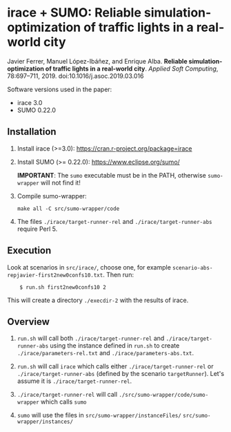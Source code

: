 irace + SUMO: Reliable simulation-optimization of traffic lights in a real-world city
=======================================================================

Javier Ferrer, Manuel López-Ibáñez, and Enrique Alba. **Reliable
simulation-optimization of traffic lights in a real-world city**. 
_Applied Soft Computing_, 78:697–711, 2019. doi:10.1016/j.asoc.2019.03.016


Software versions used in the paper:

 * irace 3.0
 * SUMO 0.22.0


Installation
-------------

 1. Install irace (>=3.0): https://cran.r-project.org/package=irace

 2. Install SUMO (>= 0.22.0): https://www.eclipse.org/sumo/
 
     **IMPORTANT**: The `sumo` executable must be in the PATH, otherwise
     `sumo-wrapper` will not find it!
 
 3. Compile sumo-wrapper:

        make all -C src/sumo-wrapper/code
        
 4. The files `./irace/target-runner-rel` and `./irace/target-runner-abs`
    require Perl 5.


Execution
----------

Look at scenarios in `src/irace/`, choose one, for example
`scenario-abs-repjavier-first2new0confs10.txt`. Then run: 


        $ run.sh first2new0confs10 2
  
This will create a directory `./execdir-2` with the results of irace.


Overview
--------


 1. `run.sh` will call both `./irace/target-runner-rel` and
 `./irace/target-runner-abs` using the instance defined in `run.sh` to create
 `./irace/parameters-rel.txt` and `./irace/parameters-abs.txt`. 
 
 2. `run.sh` will call `irace` which calls either `./irace/target-runner-rel`
    or `./irace/target-runner-abs` (defined by the scenario
    `targetRunner`). Let's assume it is `./irace/target-runner-rel`.
    
 3. `./irace/target-runner-rel` will call
    `./src/sumo-wrapper/code/sumo-wrapper` which calls `sumo`
    
 4. `sumo` will use the files in `src/sumo-wrapper/instanceFiles/`
    `src/sumo-wrapper/instances/`
    
 
